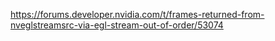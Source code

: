 https://forums.developer.nvidia.com/t/frames-returned-from-nveglstreamsrc-via-egl-stream-out-of-order/53074
